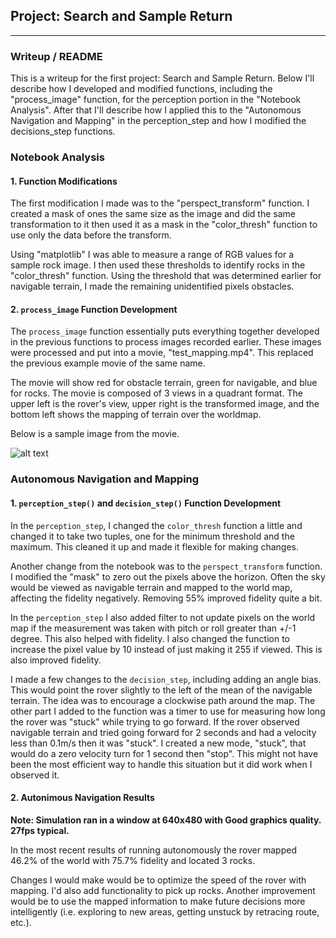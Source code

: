 ## Project: Search and Sample Return

[//]: # (Image References)

[image1]: ./test_dataset/IMG/robocam_2018_10_30_22_28_40_150.jpg


---
### Writeup / README


This is a writeup for the first project: Search and Sample Return. Below I'll describe how I developed and modified functions, including the "process_image" function, for the perception portion in the "Notebook Analysis".  After that I'll describe how I applied this to the "Autonomous Navigation and Mapping" in the perception_step and how I modified the decisions_step functions.

### Notebook Analysis
#### 1. Function Modifications
The first modification I made was to the "perspect_transform" function.  I created a mask of ones the same size as the image and did the same transformation to it then used it as a mask in the "color_thresh" function to use only the data before the transform.

Using "matplotlib" I was able to measure a range of RGB values for a sample rock image.  I then used these thresholds to identify rocks in the "color_thresh" function.  Using the threshold that was determined earlier for navigable terrain, I made the remaining unidentified pixels obstacles.


#### 2. `process_image` Function Development
The `process_image` function essentially puts everything together developed in the previous functions to process images recorded earlier.  These images were processed and put into a movie, "test_mapping.mp4".  This replaced the previous example movie of the same name.

The movie will show red for obstacle terrain, green for navigable, and blue for rocks.  The movie is composed of 3 views in a quadrant format.  The upper left is the rover's view, upper right is the transformed image, and the bottom left shows the mapping of terrain over the worldmap.

Below is a sample image from the movie.

![alt text][image1]
### Autonomous Navigation and Mapping

#### 1. `perception_step()` and `decision_step()` Function Development
In the `perception_step`, I changed the `color_thresh` function a little and changed it to take two tuples, one for the minimum threshold and the maximum.  This cleaned it up and made it flexible for making changes.

Another change from the notebook was to the `perspect_transform` function.  I modified the "mask" to zero out the pixels above the horizon.  Often the sky would be viewed as navigable terrain and mapped to the world map, affecting the fidelity negatively. Removing 55% improved fidelity quite a bit.

In the `perception_step` I also added filter to not update pixels on the world map if the measurement was taken with pitch or roll greater than +/-1 degree.  This also helped with fidelity.  I also changed the function to increase the pixel value by 10 instead of just making it 255 if viewed.  This is also improved fidelity.

I made a few changes to the `decision_step`, including adding an angle bias.  This would point the rover slightly to the left of the mean of the navigable terrain.  The idea was to encourage a clockwise path around the map.  The other part I added to the function was a timer to use for measuring how long the rover was "stuck" while trying to go forward.  If the rover observed navigable terrain and tried going forward for 2 seconds and had a velocity less than 0.1m/s then it was "stuck".  I created a new mode, "stuck", that would do a zero velocity turn for 1 second then "stop".  This might not have been the most efficient way to handle this situation but it did work when I observed it.

#### 2. Autonimous Navigation Results  

**Note: Simulation ran in a window at 640x480 with Good graphics quality. 27fps typical.**

In the most recent results of running autonomously the rover mapped 46.2% of the world with 75.7% fidelity and located 3 rocks.

Changes I would make would be to optimize the speed of the rover with mapping.  I'd also add functionality to pick up rocks.  Another improvement would be to use the mapped information to make future decisions more intelligently (i.e. exploring to new areas, getting unstuck by retracing route, etc.).


